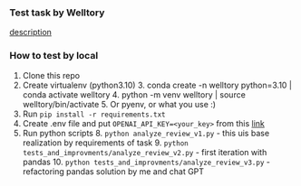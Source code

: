 ### Test task by Welltory 

[description](https://docs.google.com/spreadsheets/d/1RpHXQgM1_1zIrLdbjM7HxpgfLNvDBWrqTZSeHd7CikA/edit#gid=2057762519)


### How to test by local

1. Clone this repo
2. Create virtualenv (python3.10)
   3. conda create -n welltory python=3.10 | conda activate welltory
   4. python -m venv welltory | source welltory/bin/activate
   5. Or pyenv, or what you use :) 
6. Run ``pip install -r requirements.txt``
7. Create .env file and put `OPENAI_API_KEY=<your_key>` from this [link](https://platform.openai.com/docs/quickstart/add-your-api-key)
7. Run python scripts
   8. ``python analyze_review_v1.py`` - this uis base realization by requirements of task
   9. ``python tests_and_improvments/analyze_review_v2.py`` - first iteration with pandas
   10. ``python tests_and_improvments/analyze_review_v3.py`` - refactoring pandas solution by me and chat GPT